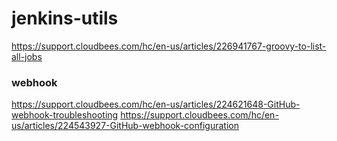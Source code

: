 # jenkins-utils


https://support.cloudbees.com/hc/en-us/articles/226941767-groovy-to-list-all-jobs


### webhook
https://support.cloudbees.com/hc/en-us/articles/224621648-GitHub-webhook-troubleshooting
https://support.cloudbees.com/hc/en-us/articles/224543927-GitHub-webhook-configuration
